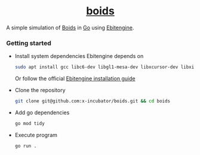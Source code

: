 <h1 align="center"><a href="https://en.wikipedia.org/wiki/Boids">boids<a/></h1>

A simple simulation of [Boids](https://en.wikipedia.org/wiki/Boids) in [Go](https://go.dev/) using [Ebitengine](https://ebitengine.org/).

### Getting started

- Install system dependencies Ebitengine depends on

  ```sh
  sudo apt install gcc libc6-dev libgl1-mesa-dev libxcursor-dev libxi-dev libxinerama-dev libxrandr-dev libxxf86vm-dev libasound2-dev pkg-config
  ```

  Or follow the official [Ebitengine installation guide](https://ebitengine.org/en/documents/install.html)

- Clone the repository

  ```sh
  git clone git@github.com:x-incubator/boids.git && cd boids
  ```

- Add go dependencies

  ```sh
  go mod tidy
  ```

- Execute program

  ```sh
  go run .
  ```
